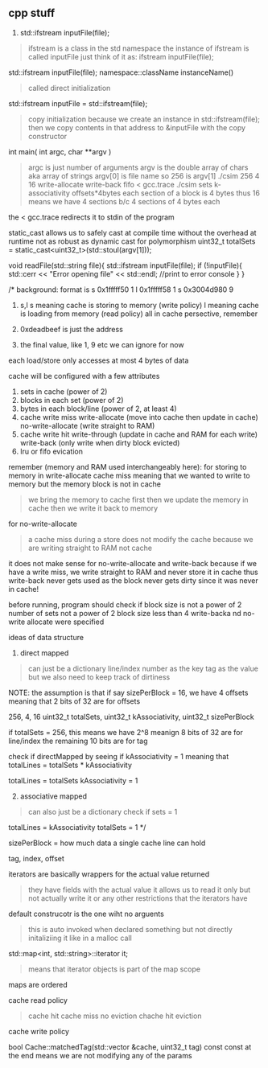 ## cpp stuff
1. std::ifstream inputFile(file);
> ifstream is a class in the std namespace
> the instance of ifstream is called inputFile
> just think of it as:
ifstream inputFile(file);

std::ifstream inputFile(file);
namespace::className instanceName()
> called direct initialization

std::ifstream inputFile = std::ifstream(file);
> copy initialization
> because we create an instance in std::ifstream(file);
> then we copy contents in that address to &inputFile with the copy constructor

int main( int argc, char **argv )
> argc is just number of arguments
> argv is the double array of chars aka array of strings
> argv[0] is file name
> so 256 is argv[1]
./csim 256 4 16 write-allocate write-back fifo < gcc.trace
./csim sets k-associativity offsets*4bytes
> each section of a block is 4 bytes
> thus 16 means we have 4 sections b/c 4 sections of 4 bytes each 

the < gcc.trace redirects it to stdin of the program

static_cast allows us to safely cast at compile time without the overhead at runtime 
not as robust as dynamic cast for polymorphism
uint32_t totalSets = static_cast<uint32_t>(std::stoul(argv[1]));


void readFile(std::string file){
  std::ifstream inputFile(file);
  if (!inputFile){
    std::cerr << "Error opening file" << std::endl; //print to error console
  }
}

/*
background:
format is 
s 0x1fffff50 1
l 0x1fffff58 1
s 0x3004d980 9

1. s,l 
s meaning cache is storing to memory (write policy)
l meaning cache is loading from memory (read policy)
all in cache persective, remember

2. 0xdeadbeef is just the address

3. the final value, like 1, 9 etc we can ignore for now

each load/store only accesses at most 4 bytes of data

cache will be configured with a few attributes
1. sets in cache (power of 2)
2. blocks in each set (power of 2)
3. bytes in each block/line (power of 2, at least 4)
4. cache write miss
write-allocate (move into cache then update in cache) 
no-write-allocate (write straight to RAM)
5. cache write hit
write-through (update in cache and RAM for each write)
write-back (only write when dirty block evicted)
6. lru or fifo evication

remember (memory and RAM used interchangeably here):
for storing to memory in write-allocate cache miss
meaning that we wanted to write to memory but the memory block is not in cache
> we bring the memory to cache first
> then we update the memory in cache
> then we write it back to memory

for no-write-allocate
> a cache miss during a store does not modify the cache because we are writing
straight to RAM not cache

it does not make sense for no-write-allocate and write-back because
if we have a write miss, we write straight to RAM and never store it in cache
thus write-back never gets used as the block never gets dirty since it was never in cache!

before running, program should check if
block size is not a power of 2
number of sets not a power of 2
block size less than 4
write-backa nd no-write allocate were specified

ideas of data structure
1. direct mapped
> can just be a dictionary
line/index number as the key
tag as the value
but we also need to keep track of dirtiness

NOTE: the assumption is that if say sizePerBlock = 16, we have 4 offsets
meaning that 2 bits of 32 are for offsets

256, 4, 16
uint32_t totalSets, uint32_t kAssociativity, uint32_t sizePerBlock

if totalSets = 256, this means we have 2^8 
meanign 8 bits of 32 are for line/index
the remaining 10 bits are for tag

check if directMapped by seeing if kAssociativity = 1
meaning that totalLines = totalSets * kAssociativity

totalLines = totalSets
kAssociativity = 1

2. associative mapped
> can also just be a dictionary
check if sets = 1

totalLines = kAssociativity
totalSets = 1
*/

sizePerBlock = how much data a single cache line can hold

tag, index, offset

iterators are basically wrappers for the actual value returned
> they have fields with the actual value 
> it allows us to read it only but not actually write it
> or any other restrictions that the iterators have

default construcotr is the one wiht no arguents
> this is auto invoked when declared something but not directly initaliziing it like in a malloc call

 std::map<int, std::string>::iterator it;
 > means that iterator objects is part of the map scope

 maps are ordered

cache read policy
> cache hit 
> cache miss no eviction
> chache hit eviction

cache write policy
> 

bool Cache::matchedTag(std::vector<CacheBlock> &cache, uint32_t tag) const
const at the end means we are not modifying any of the params